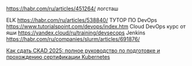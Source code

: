 https://habr.com/ru/articles/451264/   логсташ

ELK https://habr.com/ru/articles/538840/
ТУТОР ПО DevOps https://www.tutorialspoint.com/devops/index.htm
Cloud DevOps курс от яши https://yandex.cloud/ru/training/devsecops
Jenkins https://habr.com/ru/companies/slurm/articles/691876/


[Как сдать CKAD 2025: полное руководство по подготовке и прохождению сертификации Kubernetes](https://proglib.io/p/ckad-2025-samyy-svezhiy-gayd-po-sdache-sertifikacii-certified-kubernetes-application-developer-2025-03-20)
